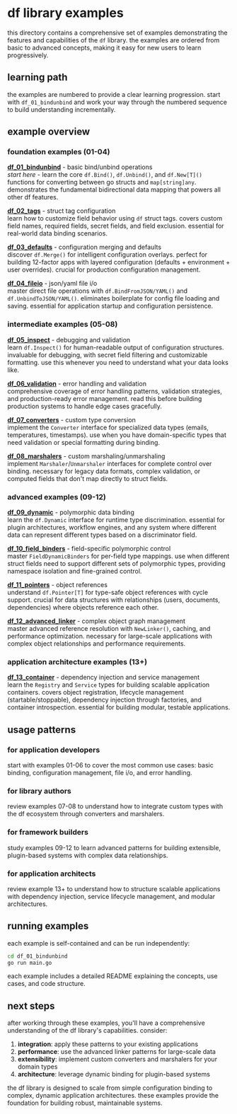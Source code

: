 # df library examples

this directory contains a comprehensive set of examples demonstrating the features and capabilities of the `df` library. the examples are ordered from basic to advanced concepts, making it easy for new users to learn progressively.

## learning path

the examples are numbered to provide a clear learning progression. start with `df_01_bindunbind` and work your way through the numbered sequence to build understanding incrementally.

## example overview

### foundation examples (01-04)

**[df_01_bindunbind](./df_01_bindunbind/)** - basic bind/unbind operations  
*start here* - learn the core `df.Bind()`, `df.Unbind()`, and `df.New[T]()` functions for converting between go structs and `map[string]any`. demonstrates the fundamental bidirectional data mapping that powers all other df features.

**[df_02_tags](./df_02_tags/)** - struct tag configuration  
learn how to customize field behavior using `df` struct tags. covers custom field names, required fields, secret fields, and field exclusion. essential for real-world data binding scenarios.

**[df_03_defaults](./df_03_defaults/)** - configuration merging and defaults  
discover `df.Merge()` for intelligent configuration overlays. perfect for building 12-factor apps with layered configuration (defaults + environment + user overrides). crucial for production configuration management.

**[df_04_fileio](./df_04_fileio/)** - json/yaml file i/o  
master direct file operations with `df.BindFromJSON/YAML()` and `df.UnbindToJSON/YAML()`. eliminates boilerplate for config file loading and saving. essential for application startup and configuration persistence.

### intermediate examples (05-08)

**[df_05_inspect](./df_05_inspect/)** - debugging and validation  
learn `df.Inspect()` for human-readable output of configuration structures. invaluable for debugging, with secret field filtering and customizable formatting. use this whenever you need to understand what your data looks like.

**[df_06_validation](./df_06_validation/)** - error handling and validation  
comprehensive coverage of error handling patterns, validation strategies, and production-ready error management. read this before building production systems to handle edge cases gracefully.

**[df_07_converters](./df_07_converters/)** - custom type conversion  
implement the `Converter` interface for specialized data types (emails, temperatures, timestamps). use when you have domain-specific types that need validation or special formatting during binding.

**[df_08_marshalers](./df_08_marshalers/)** - custom marshaling/unmarshaling  
implement `Marshaler`/`Unmarshaler` interfaces for complete control over binding. necessary for legacy data formats, complex validation, or computed fields that don't map directly to struct fields.

### advanced examples (09-12)

**[df_09_dynamic](./df_09_dynamic/)** - polymorphic data binding  
learn the `df.Dynamic` interface for runtime type discrimination. essential for plugin architectures, workflow engines, and any system where different data can represent different types based on a discriminator field.

**[df_10_field_binders](./df_10_field_binders/)** - field-specific polymorphic control  
master `FieldDynamicBinders` for per-field type mappings. use when different struct fields need to support different sets of polymorphic types, providing namespace isolation and fine-grained control.

**[df_11_pointers](./df_11_pointers/)** - object references  
understand `df.Pointer[T]` for type-safe object references with cycle support. crucial for data structures with relationships (users, documents, dependencies) where objects reference each other.

**[df_12_advanced_linker](./df_12_advanced_linker/)** - complex object graph management  
master advanced reference resolution with `NewLinker()`, caching, and performance optimization. necessary for large-scale applications with complex object relationships and performance requirements.

### application architecture examples (13+)

**[df_13_container](./df_13_container/)** - dependency injection and service management  
learn the `Registry` and `Service` types for building scalable application containers. covers object registration, lifecycle management (startable/stoppable), dependency injection through factories, and container introspection. essential for building modular, testable applications.

## usage patterns

### for application developers
start with examples 01-06 to cover the most common use cases: basic binding, configuration management, file i/o, and error handling.

### for library authors
review examples 07-08 to understand how to integrate custom types with the df ecosystem through converters and marshalers.

### for framework builders
study examples 09-12 to learn advanced patterns for building extensible, plugin-based systems with complex data relationships.

### for application architects
review example 13+ to understand how to structure scalable applications with dependency injection, service lifecycle management, and modular architectures.

## running examples

each example is self-contained and can be run independently:

```bash
cd df_01_bindunbind
go run main.go
```

each example includes a detailed README explaining the concepts, use cases, and code structure.

## next steps

after working through these examples, you'll have a comprehensive understanding of the df library's capabilities. consider:

1. **integration**: apply these patterns to your existing applications
2. **performance**: use the advanced linker patterns for large-scale data
3. **extensibility**: implement custom converters and marshalers for your domain types
4. **architecture**: leverage dynamic binding for plugin-based systems

the df library is designed to scale from simple configuration binding to complex, dynamic application architectures. these examples provide the foundation for building robust, maintainable systems.